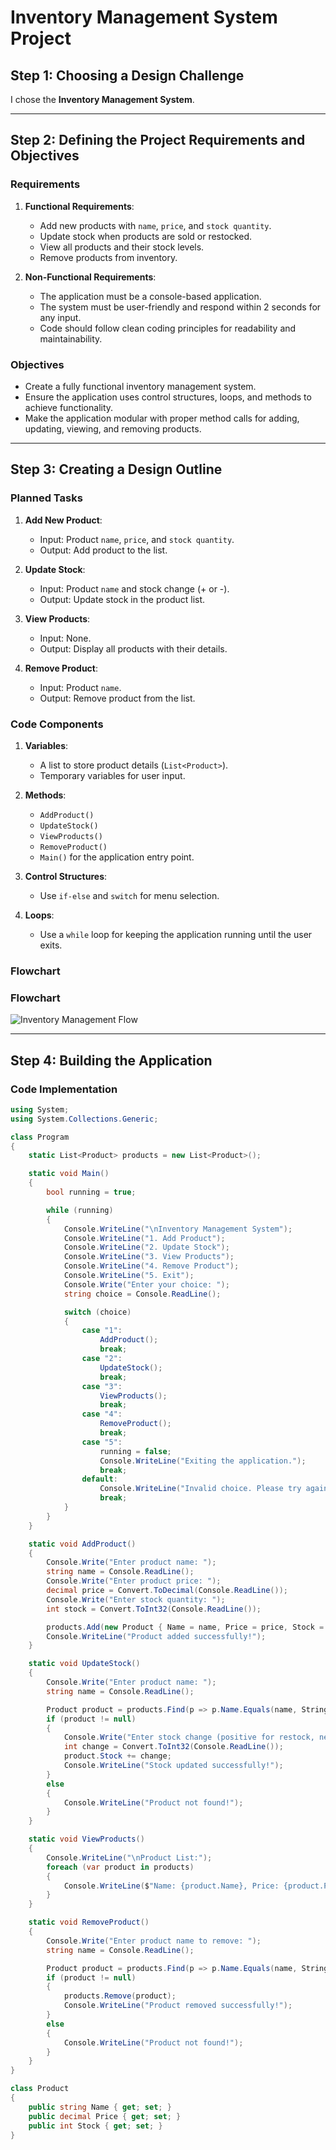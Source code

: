 # Inventory Management System Project

## Step 1: Choosing a Design Challenge

I chose the **Inventory Management System**.

---

## Step 2: Defining the Project Requirements and Objectives

### Requirements

1. **Functional Requirements**:

   - Add new products with `name`, `price`, and `stock quantity`.
   - Update stock when products are sold or restocked.
   - View all products and their stock levels.
   - Remove products from inventory.

2. **Non-Functional Requirements**:
   - The application must be a console-based application.
   - The system must be user-friendly and respond within 2 seconds for any input.
   - Code should follow clean coding principles for readability and maintainability.

### Objectives

- Create a fully functional inventory management system.
- Ensure the application uses control structures, loops, and methods to achieve functionality.
- Make the application modular with proper method calls for adding, updating, viewing, and removing products.

---

## Step 3: Creating a Design Outline

### Planned Tasks

1. **Add New Product**:

   - Input: Product `name`, `price`, and `stock quantity`.
   - Output: Add product to the list.

2. **Update Stock**:

   - Input: Product `name` and stock change (+ or -).
   - Output: Update stock in the product list.

3. **View Products**:

   - Input: None.
   - Output: Display all products with their details.

4. **Remove Product**:
   - Input: Product `name`.
   - Output: Remove product from the list.

### Code Components

1. **Variables**:

   - A list to store product details (`List<Product>`).
   - Temporary variables for user input.

2. **Methods**:

   - `AddProduct()`
   - `UpdateStock()`
   - `ViewProducts()`
   - `RemoveProduct()`
   - `Main()` for the application entry point.

3. **Control Structures**:

   - Use `if-else` and `switch` for menu selection.

4. **Loops**:
   - Use a `while` loop for keeping the application running until the user exits.

### Flowchart

### Flowchart

![Inventory Management Flow](./submissionFiles/img/Flowchart.png)

---

## Step 4: Building the Application

### Code Implementation

```csharp
using System;
using System.Collections.Generic;

class Program
{
    static List<Product> products = new List<Product>();

    static void Main()
    {
        bool running = true;

        while (running)
        {
            Console.WriteLine("\nInventory Management System");
            Console.WriteLine("1. Add Product");
            Console.WriteLine("2. Update Stock");
            Console.WriteLine("3. View Products");
            Console.WriteLine("4. Remove Product");
            Console.WriteLine("5. Exit");
            Console.Write("Enter your choice: ");
            string choice = Console.ReadLine();

            switch (choice)
            {
                case "1":
                    AddProduct();
                    break;
                case "2":
                    UpdateStock();
                    break;
                case "3":
                    ViewProducts();
                    break;
                case "4":
                    RemoveProduct();
                    break;
                case "5":
                    running = false;
                    Console.WriteLine("Exiting the application.");
                    break;
                default:
                    Console.WriteLine("Invalid choice. Please try again.");
                    break;
            }
        }
    }

    static void AddProduct()
    {
        Console.Write("Enter product name: ");
        string name = Console.ReadLine();
        Console.Write("Enter product price: ");
        decimal price = Convert.ToDecimal(Console.ReadLine());
        Console.Write("Enter stock quantity: ");
        int stock = Convert.ToInt32(Console.ReadLine());

        products.Add(new Product { Name = name, Price = price, Stock = stock });
        Console.WriteLine("Product added successfully!");
    }

    static void UpdateStock()
    {
        Console.Write("Enter product name: ");
        string name = Console.ReadLine();

        Product product = products.Find(p => p.Name.Equals(name, StringComparison.OrdinalIgnoreCase));
        if (product != null)
        {
            Console.Write("Enter stock change (positive for restock, negative for sale): ");
            int change = Convert.ToInt32(Console.ReadLine());
            product.Stock += change;
            Console.WriteLine("Stock updated successfully!");
        }
        else
        {
            Console.WriteLine("Product not found!");
        }
    }

    static void ViewProducts()
    {
        Console.WriteLine("\nProduct List:");
        foreach (var product in products)
        {
            Console.WriteLine($"Name: {product.Name}, Price: {product.Price:C}, Stock: {product.Stock}");
        }
    }

    static void RemoveProduct()
    {
        Console.Write("Enter product name to remove: ");
        string name = Console.ReadLine();

        Product product = products.Find(p => p.Name.Equals(name, StringComparison.OrdinalIgnoreCase));
        if (product != null)
        {
            products.Remove(product);
            Console.WriteLine("Product removed successfully!");
        }
        else
        {
            Console.WriteLine("Product not found!");
        }
    }
}

class Product
{
    public string Name { get; set; }
    public decimal Price { get; set; }
    public int Stock { get; set; }
}
```
